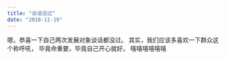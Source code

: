 ```yaml
---
title: "谈话没过"
date: "2018-11-19"
---
```

嗯，恭喜一下自己两次发展对象谈话都没过。
其实，我们应该多喜欢一下群众这个称呼吼，
毕竟命重要，毕竟自己开心就好。
嘻嘻嘻嘻嘻嘻